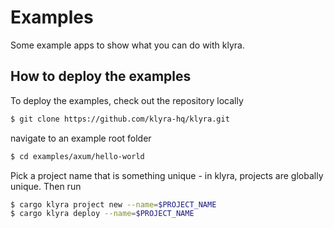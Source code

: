 # Examples

Some example apps to show what you can do with klyra.

## How to deploy the examples

To deploy the examples, check out the repository locally

```bash
$ git clone https://github.com/klyra-hq/klyra.git
```

navigate to an example root folder

```bash
$ cd examples/axum/hello-world
```

Pick a project name that is something unique - in klyra,
projects are globally unique. Then run

```bash
$ cargo klyra project new --name=$PROJECT_NAME
$ cargo klyra deploy --name=$PROJECT_NAME
```
